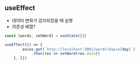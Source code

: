 ## useEffect
- 데이터 변화가 감지되었을 때 실행
- 의존성 배열?
```jsx
const [words, setWord] = useState([])

useEffect(() => {
        axios.get(`http://localhost:3001/words?day=${day}`)
            .then(res => setWord(res.data))
    }, [])
```